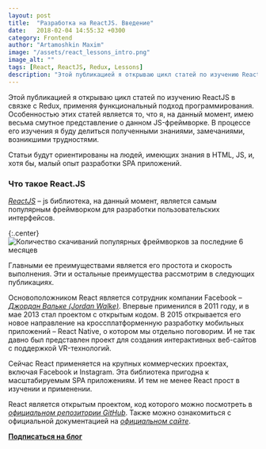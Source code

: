```yaml
---
layout: post
title:  "Разработка на ReactJS. Введение"
date:   2018-02-04 14:55:32 +0300
category: Frontend
author: "Artamoshkin Maxim"
image: "/assets/react_lessons_intro.png"
image_alt: ""
tags: [React, ReactJS, Redux, Lessons]
description: "Этой публикацией я открываю цикл статей по изучению ReactJS в связке с Redux, применяя функциональный подход программирования"
---
```


Этой публикацией я открываю цикл статей по изучению ReactJS в связке с Redux, применяя функциональный подход программирования. 
Особенностью этих статей является то, что я, на данный момент, имею весьма смутное представление о данном JS-фреймворке. В процессе его изучения я буду делиться полученными знаниями, замечаниями, возникшими трудностями.
<!-- more -->

Статьи будут ориентированы на людей, имеющих знания в HTML, JS, и, хотя бы, малый опыт разработки SPA приложений.

### Что такое React.JS ###

*[ReactJS](https://reactjs.org/ "React - A JavaScript library for building user interfaces")* – js библиотека, на данный момент, является самым популярным фреймворком для разработки пользовательских интерфейсов. 

{:.center}
![Количество скачиваний популярных фреймворков за последние 6 месяцев](https://blog.zverit.com/assets/npmtrends_frameworks.png)

Главными ее преимуществами является его простота и скорость выполнения. Эти и остальные преимущества рассмотрим в следующих публикациях.


Основоположником React является сотрудник компании Facebook – *[Джордан Вальке (Jordan Walke)](https://github.com/jordwalke "Jordan Walke - GitHub")*. Впервые применился в 2011 году, и в мае 2013 стал проектом с открытым кодом. В 2015 открывается его новое направление на кроссплатформенную разработку мобильных приложений – React Native, о котором мы отдельно поговорим.
И не так давно был представлен проект для создания интерактивных веб-сайтов с поддержкой VR-технологий.


Сейчас React применяется на крупных коммерческих проектах, включая Facebook и Instagram. Эта библиотека пригодна к масштабируемым SPA приложениям. И тем не менее React прост в изучении и применении.


React является открытым проектом, код которого можно посмотреть в *[официальном репозитории GitHub](https://github.com/facebook/react "Официальный репозиторй ReactJS")*. Также можно ознакомиться с официальной документацией на *[официальном сайте](https://reactjs.org/ "Официальный сайт ReactJS")*.

**[Подписаться на блог](#subscribe "Подписаться на рассылку")**